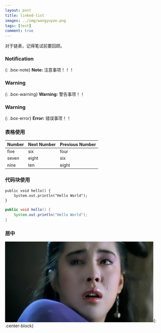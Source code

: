 ```yaml
---
layout: post
title: linked-list
images: ../img/wangyuyan.png
tags: [test]
comment: true
---  
```

对于链表，记得笔试前要回顾。

### Notification 

{: .box-note}
**Note:** 注意事项！！！ 

### Warning  

{: .box-warning}
**Warning:** 警告事项！！

### Warning  

{: .box-error}
**Error:** 错误事项！！

### 表格使用  

| Number | Next Number | Previous Number|  
|:------ |:--- |:--- |  
| five  | six | four |   
| seven | eight | six |  
| nine | ten | eight |    


### 代码块使用

~~~
public void hello() {
    System.out.println("Hello World");
}
~~~

``` java
public void hello() {
    System.out.println("Hello World");
}
```  
###  居中
![juzhong](../stars/wzx.jpg){: .center-block}

